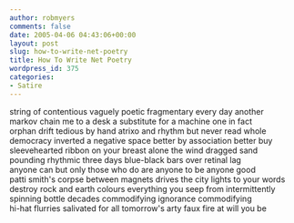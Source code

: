 ```yaml
---
author: robmyers
comments: false
date: 2005-04-06 04:43:06+00:00
layout: post
slug: how-to-write-net-poetry
title: How To Write Net Poetry
wordpress_id: 375
categories:
- Satire
---
```


string of contentious vaguely poetic fragmentary every day another  
markov chain me to a desk a substitute for a machine one in fact  
orphan drift tedious by hand atrixo and rhythm but never read whole  
democracy inverted a negative space better by association better buy  
sleevehearted ribbon on your breast alone the wind dragged sand  
pounding rhythmic three days blue-black bars over retinal lag  
anyone can but only those who do are anyone to be anyone good  
patti smith's corpse between magnets drives the city lights to your words  
destroy rock and earth colours everything you seep from intermittently  
spinning bottle decades commodifying ignorance commodifying  
hi-hat flurries salivated for all tomorrow's arty faux fire at will you be

  


